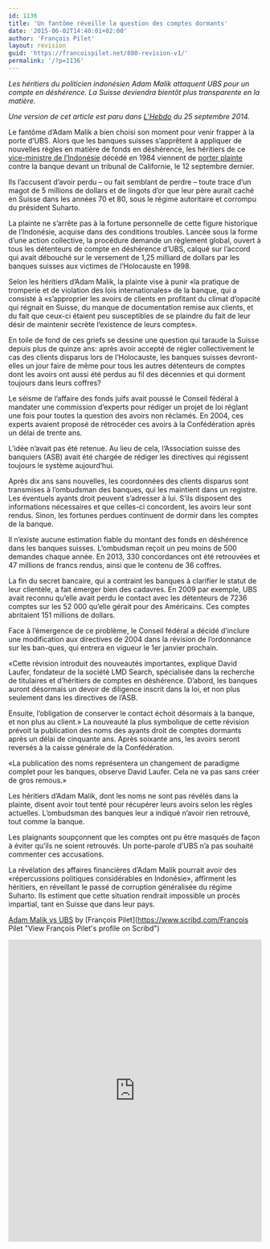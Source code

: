 ```yaml
---
id: 1136
title: 'Un fantôme réveille la question des comptes dormants'
date: '2015-06-02T14:40:01+02:00'
author: 'François Pilet'
layout: revision
guid: 'https://francoispilet.net/880-revision-v1/'
permalink: '/?p=1136'
---
```


*Les héritiers du politicien indonésien Adam Malik attaquent UBS pour un compte en déshérence. La Suisse deviendra bientôt plus transparente en la matière.*

*Une version de cet article est paru dans [L’Hebdo](http://www.hebdo.ch/hebdo/cadrages/detail/un-fant%C3%B4me-r%C3%A9veille-la-question-des-comptes-dormants) du 25 septembre 2014.*

Le fantôme d’Adam Malik a bien choisi son moment pour venir frapper à la porte d’UBS. Alors que les banques suisses s’apprêtent à appliquer de nouvelles règles en matière de fonds en déshérence, les héritiers de ce [vice-ministre de l’Indonésie](https://en.wikipedia.org/wiki/Adam_Malik) décédé en 1984 viennent de [porter plainte](https://fr.scribd.com/doc/241432742/Adam-Malik-vs-UBS) contre la banque devant un tribunal de Californie, le 12 septembre dernier.

Ils l’accusent d’avoir perdu – ou fait semblant de perdre – toute trace d’un magot de 5 millions de dollars et de lingots d’or que leur père aurait caché en Suisse dans les années 70 et 80, sous le régime autoritaire et corrompu du président Suharto.

La plainte ne s’arrête pas à la fortune personnelle de cette figure historique de l’Indonésie, acquise dans des conditions troubles. Lancée sous la forme d’une action collective, la procédure demande un règlement global, ouvert à tous les détenteurs de compte en déshérence d’UBS, calqué sur l’accord qui avait débouché sur le versement de 1,25 milliard de dollars par les banques suisses aux victimes de l’Holocauste en 1998.

Selon les héritiers d’Adam Malik, la plainte vise à punir «la pratique de tromperie et de violation des lois internationales» de la banque, qui a consisté à «s’approprier les avoirs de clients en profitant du climat d’opacité qui régnait en Suisse, du manque de documentation remise aux clients, et du fait que ceux-ci étaient peu susceptibles de se plaindre du fait de leur désir de maintenir secrète l’existence de leurs comptes».

En toile de fond de ces griefs se dessine une question qui taraude la Suisse depuis plus de quinze ans: après avoir accepté de régler collectivement le cas des clients disparus lors de l’Holocauste, les banques suisses devront-elles un jour faire de même pour tous les autres détenteurs de comptes dont les avoirs ont aussi été perdus au fil des décennies et qui dorment toujours dans leurs coffres?

Le séisme de l’affaire des fonds juifs avait poussé le Conseil fédéral à mandater une commission d’experts pour rédiger un projet de loi réglant une fois pour toutes la question des avoirs non réclamés. En 2004, ces experts avaient proposé de rétrocéder ces avoirs à la Confédération après un délai de trente ans.

L’idée n’avait pas été retenue. Au lieu de cela, l’Association suisse des banquiers (ASB) avait été chargée de rédiger les directives qui régissent toujours le système aujourd’hui.

Après dix ans sans nouvelles, les coordonnées des clients disparus sont transmises à l’ombudsman des banques, qui les maintient dans un registre. Les éventuels ayants droit peuvent s’adresser à lui. S’ils disposent des informations nécessaires et que celles-ci concordent, les avoirs leur sont rendus. Sinon, les fortunes perdues continuent de dormir dans les comptes de la banque.

Il n’existe aucune estimation fiable du montant des fonds en déshérence dans les banques suisses. L’ombudsman reçoit un peu moins de 500 demandes chaque année. En 2013, 330 concordances ont été retrouvées et 47 millions de francs rendus, ainsi que le contenu de 36 coffres.

La fin du secret bancaire, qui a contraint les banques à clarifier le statut de leur clientèle, a fait émerger bien des cadavres. En 2009 par exemple, UBS avait reconnu qu’elle avait perdu le contact avec les détenteurs de 7236 comptes sur les 52 000 qu’elle gérait pour des Américains. Ces comptes abritaient 151 millions de dollars.

Face à l’émergence de ce problème, le Conseil fédéral a décidé d’inclure une modification aux directives de 2004 dans la révision de l’ordonnance sur les ban-ques, qui entrera en vigueur le 1er janvier prochain.

«Cette révision introduit des nouveautés importantes, explique David Laufer, fondateur de la société LMD Search, spécialisée dans la recherche de titulaires et d’héritiers de comptes en déshérence. D’abord, les banques auront désormais un devoir de diligence inscrit dans la loi, et non plus seulement dans les directives de l’ASB.

Ensuite, l’obligation de conserver le contact échoit désormais à la banque, et non plus au client.» La nouveauté la plus symbolique de cette révision prévoit la publication des noms des ayants droit de comptes dormants après un délai de cinquante ans. Après soixante ans, les avoirs seront reversés à la caisse générale de la Confédération.

«La publication des noms représentera un changement de paradigme complet pour les banques, observe David Laufer. Cela ne va pas sans créer de gros remous.»

Les héritiers d’Adam Malik, dont les noms ne sont pas révélés dans la plainte, disent avoir tout tenté pour récupérer leurs avoirs selon les règles actuelles. L’ombudsman des banques leur a indiqué n’avoir rien retrouvé, tout comme la banque.

Les plaignants soupçonnent que les comptes ont pu être masqués de façon à éviter qu’ils ne soient retrouvés. Un porte-parole d’UBS n’a pas souhaité commenter ces accusations.

La révélation des affaires financières d’Adam Malik pourrait avoir des «répercussions politiques considérables en Indonésie», affirment les héritiers, en réveillant le passé de corruption généralisée du régime Suharto. Ils estiment que cette situation rendrait impossible un procès impartial, tant en Suisse que dans leur pays.

[Adam Malik vs UBS](https://www.scribd.com/doc/241432742/Adam-Malik-vs-UBS "View Adam Malik vs UBS on Scribd") by [François Pilet](https://www.scribd.com/François Pilet "View François Pilet's profile on Scribd")

<iframe class="scribd_iframe_embed" data-aspect-ratio="0.7729220222793488" data-auto-height="false" frameborder="0" height="600" id="doc_67248" loading="lazy" scrolling="no" src="https://www.scribd.com/embeds/241432742/content?start_page=1&view_mode=scroll&access_key=key-J662uiuFHPF4mogtm08Z&show_recommendations=true" width="100%"></iframe>